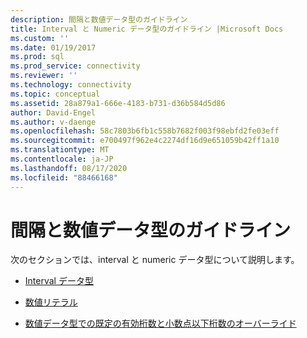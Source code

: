```yaml
---
description: 間隔と数値データ型のガイドライン
title: Interval と Numeric データ型のガイドライン |Microsoft Docs
ms.custom: ''
ms.date: 01/19/2017
ms.prod: sql
ms.prod_service: connectivity
ms.reviewer: ''
ms.technology: connectivity
ms.topic: conceptual
ms.assetid: 28a879a1-666e-4183-b731-d36b584d5d86
author: David-Engel
ms.author: v-daenge
ms.openlocfilehash: 58c7803b6fb1c558b7682f003f98ebfd2fe03eff
ms.sourcegitcommit: e700497f962e4c2274df16d9e651059b42ff1a10
ms.translationtype: MT
ms.contentlocale: ja-JP
ms.lasthandoff: 08/17/2020
ms.locfileid: "88466168"
---
```

# <a name="guidelines-for-interval-and-numeric-data-types"></a>間隔と数値データ型のガイドライン
次のセクションでは、interval と numeric データ型について説明します。  
  
-   [Interval データ型](../../../odbc/reference/appendixes/interval-data-types.md)  
  
-   [数値リテラル](../../../odbc/reference/appendixes/numeric-literals.md)  
  
-   [数値データ型での既定の有効桁数と小数点以下桁数のオーバーライド](../../../odbc/reference/appendixes/overriding-default-precision-and-scale-for-numeric-data-types.md)
